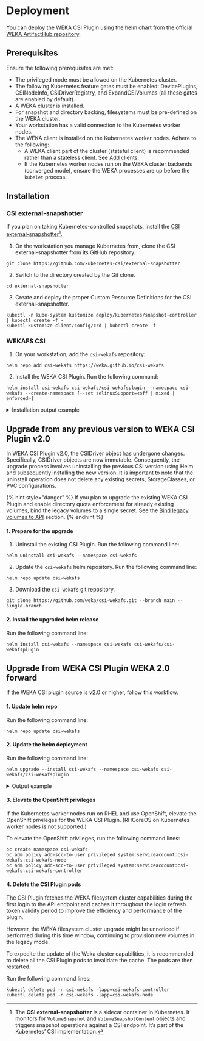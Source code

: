 # Deployment

You can deploy the WEKA CSI Plugin using the helm chart from the official [WEKA ArtifactHub repository](https://artifacthub.io/packages/helm/csi-wekafs/csi-wekafsplugin).

## Prerequisites

Ensure the following prerequisites are met:

* The privileged mode must be allowed on the Kubernetes cluster.
* The following Kubernetes feature gates must be enabled: DevicePlugins, CSINodeInfo, CSIDriverRegistry, and ExpandCSIVolumes (all these gates are enabled by default).
* A WEKA cluster is installed.
* For snapshot and directory backing, filesystems must be pre-defined on the WEKA cluster.
* Your workstation has a valid connection to the Kubernetes worker nodes.
* The WEKA client is installed on the Kubernetes worker nodes. Adhere to the following:
  * A WEKA client part of the cluster (stateful client) is recommended rather than a stateless client. See [Add clients](../../install/bare-metal/adding-clients-bare-metal.md).
  * If the Kubernetes worker nodes run on the WEKA cluster backends (converged mode), ensure the WEKA processes are up before the `kubelet` process.

## Installation

### CSI external-snapshotter

If you plan on taking Kubernetes-controlled snapshots, install the [CSI external-snapshotter](#user-content-fn-1)[^1].

1. On the workstation you manage Kubernetes from, clone the CSI external-snapshotter from its GitHub repository.

```
git clone https://github.com/kubernetes-csi/external-snapshotter  
```

2. Switch to the directory created by the Git clone.

```
cd external-snapshotter 
```

3. Create and deploy the proper Custom Resource Definitions for the CSI external-snapshotter.

```
kubectl -n kube-system kustomize deploy/kubernetes/snapshot-controller | kubectl create -f -
kubectl kustomize client/config/crd | kubectl create -f -
```

### WEKAFS CSI

1. On your workstation, add the `csi-wekafs` repository:

```
helm repo add csi-wekafs https://weka.github.io/csi-wekafs

```

2. Install the WEKA CSI Plugin. Run the following command:

```
helm install csi-wekafs csi-wekafs/csi-wekafsplugin --namespace csi-wekafs --create-namespace [--set selinuxSupport=<off | mixed | enforced>]

```

<details>

<summary>Installation output example</summary>

Once the installation completes successfully, the following output is displayed:

```
NAME: csi-wekafs
LAST DEPLOYED: Mon May 29 08:36:19 2023
NAMESPACE: csi-wekafs
STATUS: deployed
REVISION: 1
TEST SUITE: None
NOTES:
Thank you for installing csi-wekafs.

Your release is named csi-wekafs.
The release is installed in namespace csi-wekafs

To learn more about the release, try:

  $ helm status -n csi-wekafs csi-wekafs
  $ helm get all -n csi-wekafs csi-wekafs

Official Weka CSI Plugin documentation can be found here: https://docs.weka.io/appendix/weka-csi-plugin

Examples of how to configure a storage class and start using the driver are here:
https://github.com/weka/csi-wekafs/tree/master/examples

-------------------------------------------------- NOTICE --------------------------------------------------
| THIS VERSION INTRODUCES SUPPORT FOR ADDITIONAL VOLUME TYPES, AS WELL AS SNAPSHOT AND VOLUME CLONING CAPS |
| TO BETTER UNDERSTAND DIFFERENT TYPES OF VOLUMES AND THEIR IMPLICATIONS, REFER TO THE DOCUMENTATION ABOVE |
| ALSO, IT IS RECOMMENDED TO CAREFULLY GO OVER NEW CONFIGURATION PARAMETERS AND ITS MEANINGS, AS BEHAVIOR  |
| OF THE PLUGIN AND ITS REPORTED CAPABILITIES LARGELY DEPEND ON THE CONFIGURATION AND WEKA CLUSTER VERSION |
------------------------------------------------------------------------------------------------------------

-------------------------------------------------- WARNING -------------------------------------------------
|  SUPPORT OF LEGACY VOLUMES WITHOUT API BINDING WILL BE REMOVED IN NEXT MAJOR RELEASE OF WEKA CSI PLUGIN. |
|  NEW FEATURES RELY ON API CONNECTIVITY TO WEKA CLUSTER AND WILL NOT BE SUPPORTED ON API-UNBOUND VOLUMES. |
|  PLEASE MAKE SURE TO MIGRATE ALL EXISTING VOLUMES TO API-BASED SCHEME PRIOR TO NEXT VERSION UPGRADE.     |
------------------------------------------------------------------------------------------------------------

```

</details>

## Upgrade from any previous version to WEKA CSI Plugin v2.0&#x20;

In WEKA CSI Plugin v2.0, the CSIDriver object has undergone changes. Specifically, CSIDriver objects are now immutable. Consequently, the upgrade process involves uninstalling the previous CSI version using Helm and subsequently installing the new version. It is important to note that the uninstall operation does not delete any existing secrets, StorageClasses, or PVC configurations.

{% hint style="danger" %}
If you plan to upgrade the existing WEKA CSI Plugin and enable directory quota enforcement for already existing volumes, bind the legacy volumes to a single secret. See the [Bind legacy volumes to API](upgrade-legacy-persistent-volumes-for-capacity-enforcement.md#bind-legacy-volumes-to-api) section.
{% endhint %}

#### 1. Prepare for the upgrade

1. Uninstall the existing CSI Plugin. Run the following command line:

```
helm uninstall csi-wekafs --namespace csi-wekafs
```

2. Update the `csi-wekafs` helm repository. Run the following command line:

```
helm repo update csi-wekafs

```

3. Download the `csi-wekafs` git repository.

```
git clone https://github.com/weka/csi-wekafs.git --branch main --single-branch
```

#### 2. Install the upgraded helm release

Run the following command line:

```
helm install csi-wekafs --namespace csi-wekafs csi-wekafs/csi-wekafsplugin

```

## Upgrade from WEKA CSI Plugin WEKA 2.0 forward

If the WEKA CSI plugin source is v2.0 or higher, follow this workflow.

#### 1. Update helm repo

Run the following command line:

```
helm repo update csi-wekafs
```

#### 2. Update the helm deployment

Run the following command line:

```
helm upgrade --install csi-wekafs --namespace csi-wekafs csi-wekafs/csi-wekafsplugin
```

<details>

<summary>Output example</summary>

Once the upgrade completes successfully, the following output is displayed:

```
Release "csi-wekafs" has been upgraded. Happy Helming!
NAME: csi-wekafs
LAST DEPLOYED: Tue June  2 15:39:01 2023
NAMESPACE: csi-wekafs
STATUS: deployed
REVISION: 10
TEST SUITE: None
NOTES:
Thank you for installing csi-wekafsplugin.

Your release is named csi-wekafs.

To learn more about the release, try:

  $ helm status csi-wekafs
  $ helm get all csi-wekafs

Official Weka CSI Plugin documentation can be found here: https://docs.weka.io/appendix/weka-csi-plugin

```

</details>

#### 3. Elevate the OpenShift privileges

If the Kubernetes worker nodes run on RHEL and use OpenShift, elevate the OpenShift privileges for the WEKA CSI Plugin. (RHCoreOS on Kubernetes worker nodes is not supported.)

To elevate the OpenShift privileges, run the following command lines:

```
oc create namespace csi-wekafs
oc adm policy add-scc-to-user privileged system:serviceaccount:csi-wekafs:csi-wekafs-node
oc adm policy add-scc-to-user privileged system:serviceaccount:csi-wekafs:csi-wekafs-controller

```

#### 4. Delete the CSI Plugin pods

The CSI Plugin fetches the WEKA filesystem cluster capabilities during the first login to the API endpoint and caches it throughout the login refresh token validity period to improve the efficiency and performance of the plugin.

However, the WEKA filesystem cluster upgrade might be unnoticed if performed during this time window, continuing to provision new volumes in the legacy mode.

To expedite the update of the Weka cluster capabilities, it is recommended to delete all the CSI Plugin pods to invalidate the cache. The pods are then restarted.

Run the following command lines:

```
kubectl delete pod -n csi-wekafs -lapp=csi-wekafs-controller
kubectl delete pod -n csi-wekafs -lapp=csi-wekafs-node
```

[^1]: The **CSI external-snapshotter** is a sidecar container in Kubernetes. It monitors for `VolumeSnapshot` and `VolumeSnapshotContent` objects and triggers snapshot operations against a CSI endpoint. It’s part of the Kubernetes’ CSI implementation.
